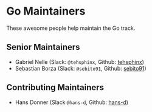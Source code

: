 # Go Maintainers

These awesome people help maintain the Go track.

## Senior Maintainers

- Gabriel Nelle (Slack: `@tehsphinx`, Github: [tehsphinx](https://github.com/tehsphinx))
- Sebastian Borza (Slack: `@sebito91`, Github: [sebito91](https://github.com/sebito91))

## Contributing Maintainers

- Hans Donner (Slack `@hans-d`, Github: [hans-d](https://github.com/hans-d/))
